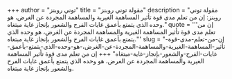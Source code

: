 +++
author = "توني روبنز"
title = "مقولة توني روبنز"
description = "مقولة توني روبنز: إن من تعلم مدى قوة تأثير المساهمة الغيرية والمساهمة المجردة عن الغرض، هو وحده الذي يتمتع بأعمق غايات الفرح والشعور بإنجاز غاية مبتغاه."
quote = '''إن من تعلم مدى قوة تأثير المساهمة الغيرية والمساهمة المجردة عن الغرض، هو وحده الذي يتمتع بأعمق غايات الفرح والشعور بإنجاز غاية مبتغاه.'''
slug = "إن-من-تعلم-مدى-قوة-تأثير-المساهمة-الغيرية-والمساهمة-المجردة-عن-الغرض،-هو-وحده-الذي-يتمتع-بأعمق-غايات-الفرح-والشعور-بإنجاز-غاية-مبتغاه"
+++
إن من تعلم مدى قوة تأثير المساهمة الغيرية والمساهمة المجردة عن الغرض، هو وحده الذي يتمتع بأعمق غايات الفرح والشعور بإنجاز غاية مبتغاه.
